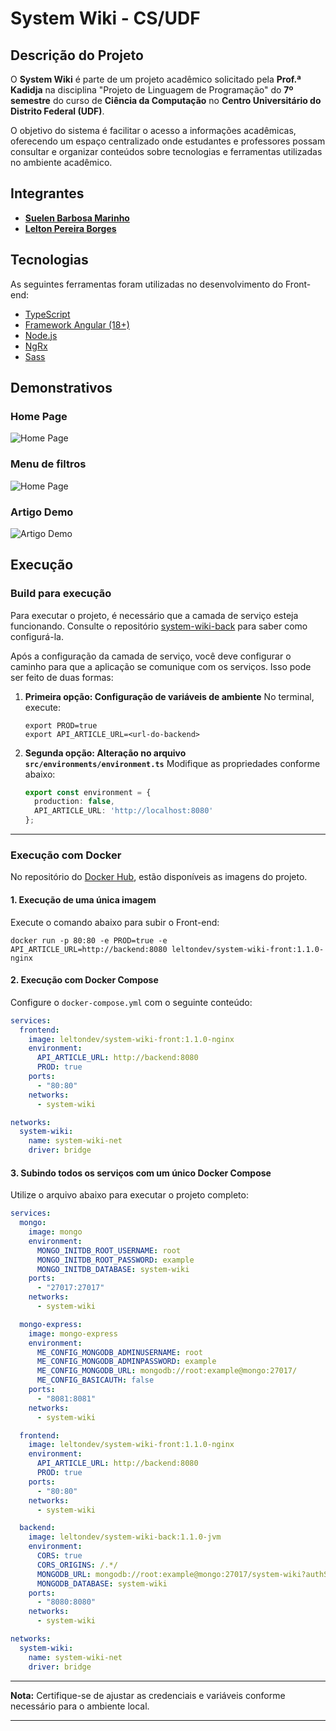 # System Wiki - CS/UDF

## Descrição do Projeto

O **System Wiki** é parte de um projeto acadêmico solicitado pela **Prof.ª Kadidja** na disciplina "Projeto de Linguagem de Programação" do **7º semestre** do curso de **Ciência da Computação** no **Centro Universitário do Distrito Federal (UDF)**.

O objetivo do sistema é facilitar o acesso a informações acadêmicas, oferecendo um espaço centralizado onde estudantes e professores possam consultar e organizar conteúdos sobre tecnologias e ferramentas utilizadas no ambiente acadêmico.

## Integrantes

- **[Suelen Barbosa Marinho](https://github.com/suelenmarinho)**
- **[Lelton Pereira Borges](https://github.com/leltonborges)**

## Tecnologias

As seguintes ferramentas foram utilizadas no desenvolvimento do Front-end:

- [TypeScript](https://www.typescriptlang.org/)
- [Framework Angular (18+)](https://angular.dev/)
- [Node.js](https://nodejs.org/en)
- [NgRx](https://ngrx.io/)
- [Sass](https://sass-lang.com/)

## Demonstrativos

### Home Page

![Home Page](img/home.png)

### Menu de filtros

![Home Page](img/filter.png)

### Artigo Demo

![Artigo Demo](img/article-detail.png)
## Execução

### Build para execução

Para executar o projeto, é necessário que a camada de serviço esteja funcionando. Consulte o repositório [system-wiki-back](https://github.com/leltonborges/system-wiki-back) para saber como configurá-la.

Após a configuração da camada de serviço, você deve configurar o caminho para que a aplicação se comunique com os serviços. Isso pode ser feito de duas formas:

1. **Primeira opção: Configuração de variáveis de ambiente**
   No terminal, execute:
   ```shell
   export PROD=true
   export API_ARTICLE_URL=<url-do-backend>
   ```

2. **Segunda opção: Alteração no arquivo `src/environments/environment.ts`**
   Modifique as propriedades conforme abaixo:
   ```typescript
   export const environment = {
     production: false,
     API_ARTICLE_URL: 'http://localhost:8080'
   };
   ```

---

### Execução com Docker

No repositório do [Docker Hub](https://hub.docker.com/r/leltondev/system-wiki-front), estão disponíveis as imagens do projeto.

#### 1. Execução de uma única imagem

Execute o comando abaixo para subir o Front-end:

```shell
docker run -p 80:80 -e PROD=true -e API_ARTICLE_URL=http://backend:8080 leltondev/system-wiki-front:1.1.0-nginx
```

#### 2. Execução com Docker Compose

Configure o `docker-compose.yml` com o seguinte conteúdo:

```yaml
services:
  frontend:
    image: leltondev/system-wiki-front:1.1.0-nginx
    environment:
      API_ARTICLE_URL: http://backend:8080
      PROD: true
    ports:
      - "80:80"
    networks:
      - system-wiki

networks:
  system-wiki:
    name: system-wiki-net
    driver: bridge
```

#### 3. Subindo todos os serviços com um único Docker Compose

Utilize o arquivo abaixo para executar o projeto completo:

```yaml
services:
  mongo:
    image: mongo
    environment:
      MONGO_INITDB_ROOT_USERNAME: root
      MONGO_INITDB_ROOT_PASSWORD: example
      MONGO_INITDB_DATABASE: system-wiki
    ports:
      - "27017:27017"
    networks:
      - system-wiki

  mongo-express:
    image: mongo-express
    environment:
      ME_CONFIG_MONGODB_ADMINUSERNAME: root
      ME_CONFIG_MONGODB_ADMINPASSWORD: example
      ME_CONFIG_MONGODB_URL: mongodb://root:example@mongo:27017/
      ME_CONFIG_BASICAUTH: false
    ports:
      - "8081:8081"
    networks:
      - system-wiki

  frontend:
    image: leltondev/system-wiki-front:1.1.0-nginx
    environment:
      API_ARTICLE_URL: http://backend:8080
      PROD: true
    ports:
      - "80:80"
    networks:
      - system-wiki

  backend:
    image: leltondev/system-wiki-back:1.1.0-jvm
    environment:
      CORS: true
      CORS_ORIGINS: /.*/
      MONGODB_URL: mongodb://root:example@mongo:27017/system-wiki?authSource=admin
      MONGODB_DATABASE: system-wiki
    ports:
      - "8080:8080"
    networks:
      - system-wiki

networks:
  system-wiki:
    name: system-wiki-net
    driver: bridge
```

---

**Nota:** Certifique-se de ajustar as credenciais e variáveis conforme necessário para o ambiente local.

--- 
